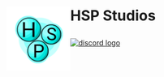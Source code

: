 <h1> <p "font-size:200px;"><img align="left" src="https://github.com/HSP-Studios/.github/blob/main/resources/HSP-Studios_Logo.png" alt="" width="125">HSP Studios</p> </h1>

<a href="https://discord.gg/qG75UuW4jY"><img src="https://img.shields.io/static/v1?message=Discord&logo=discord&label=&color=7289DA&logoColor=white&labelColor=&style=for-the-badge" height="35" alt="discord logo"/> </a>
